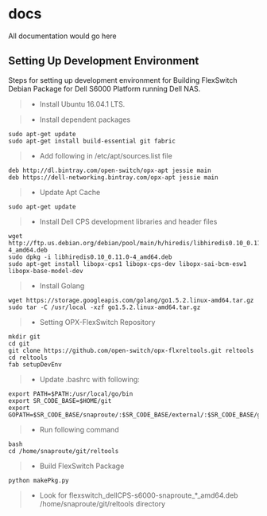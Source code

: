 # docs
All documentation would go here

## Setting Up Development Environment
Steps for setting up development environment for Building FlexSwitch Debian Package for Dell S6000 Platform running Dell NAS.

> - Install Ubuntu 16.04.1 LTS.

> - Install dependent packages

	sudo apt-get update
	sudo apt-get install build-essential git fabric

> - Add following in /etc/apt/sources.list file

	deb http://dl.bintray.com/open-switch/opx-apt jessie main
	deb https://dell-networking.bintray.com/opx-apt jessie main

> - Update Apt Cache

	sudo apt-get update

> - Install Dell CPS development libraries and header files

	wget http://ftp.us.debian.org/debian/pool/main/h/hiredis/libhiredis0.10_0.11.0-4_amd64.deb
	sudo dpkg -i libhiredis0.10_0.11.0-4_amd64.deb 
	sudo apt-get install libopx-cps1 libopx-cps-dev libopx-sai-bcm-esw1 libopx-base-model-dev

> - Install Golang

	wget https://storage.googleapis.com/golang/go1.5.2.linux-amd64.tar.gz
	sudo tar -C /usr/local -xzf go1.5.2.linux-amd64.tar.gz

> - Setting OPX-FlexSwitch Repository

	mkdir git
	cd git
	git clone https://github.com/open-switch/opx-flxreltools.git reltools
	cd reltools
	fab setupDevEnv

> -  Update .bashrc with following:

	export PATH=$PATH:/usr/local/go/bin
	export SR_CODE_BASE=$HOME/git
	export GOPATH=$SR_CODE_BASE/snaproute/:$SR_CODE_BASE/external/:$SR_CODE_BASE/generated/

> - Run following command

	bash
	cd /home/snaproute/git/reltools

> - Build FlexSwitch Package

	python makePkg.py

> - Look for flexswitch_dellCPS-s6000-snaproute_*_amd64.deb /home/snaproute/git/reltools directory 
